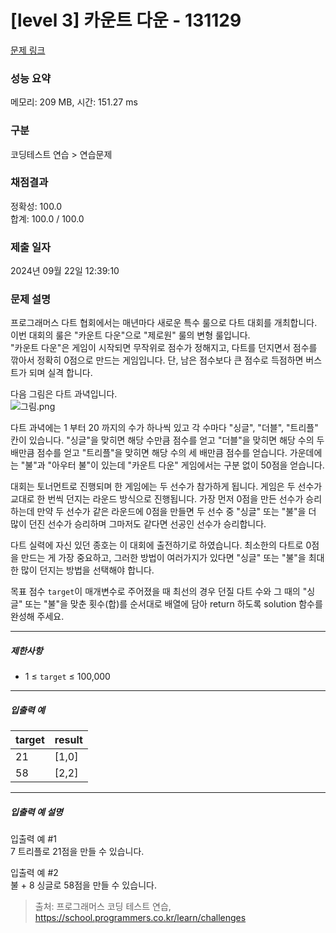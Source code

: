 # [level 3] 카운트 다운 - 131129 

[문제 링크](https://school.programmers.co.kr/learn/courses/30/lessons/131129) 

### 성능 요약

메모리: 209 MB, 시간: 151.27 ms

### 구분

코딩테스트 연습 > 연습문제

### 채점결과

정확성: 100.0<br/>합계: 100.0 / 100.0

### 제출 일자

2024년 09월 22일 12:39:10

### 문제 설명

<p>프로그래머스 다트 협회에서는 매년마다 새로운 특수 룰으로 다트 대회를 개최합니다. 이번 대회의 룰은 "카운트 다운"으로 "제로원" 룰의 변형 룰입니다.<br>
"카운트 다운"은 게임이 시작되면 무작위로 점수가 정해지고, 다트를 던지면서 점수를 깎아서 정확히 0점으로 만드는 게임입니다. 단, 남은 점수보다 큰 점수로 득점하면 버스트가 되며 실격 합니다.</p>

<p>다음 그림은 다트 과녁입니다.<br>
<img src="https://grepp-programmers.s3.ap-northeast-2.amazonaws.com/files/production/9b437169-c6fa-402e-8ca1-276a57aeb0b3/%EA%B7%B8%EB%A6%BC.png" title="" alt="그림.png"></p>

<p>다트 과녁에는 1 부터 20 까지의 수가 하나씩 있고 각 수마다 "싱글", "더블", "트리플" 칸이 있습니다. "싱글"을 맞히면 해당 수만큼 점수를 얻고 "더블"을 맞히면 해당 수의 두 배만큼 점수를 얻고 "트리플"을 맞히면 해당 수의 세 배만큼 점수를 얻습니다. 가운데에는 "불"과 "아우터 불"이 있는데 "카운트 다운" 게임에서는 구분 없이 50점을 얻습니다.</p>

<p>대회는 토너먼트로 진행되며 한 게임에는 두 선수가 참가하게 됩니다. 게임은 두 선수가 교대로 한 번씩 던지는 라운드 방식으로 진행됩니다. 가장 먼저 0점을 만든 선수가 승리하는데 만약 두 선수가 같은 라운드에 0점을 만들면 두 선수 중 "싱글" 또는 "불"을 더 많이 던진 선수가 승리하며 그마저도 같다면 선공인 선수가 승리합니다.</p>

<p>다트 실력에 자신 있던 종호는 이 대회에 출전하기로 하였습니다. 최소한의 다트로 0점을 만드는 게 가장 중요하고, 그러한 방법이 여러가지가 있다면 "싱글" 또는 "불"을 최대한 많이 던지는 방법을 선택해야 합니다.</p>

<p>목표 점수 <code>target</code>이 매개변수로 주어졌을 때 최선의 경우 던질 다트 수와 그 때의 "싱글" 또는 "불"을 맞춘 횟수(합)를 순서대로 배열에 담아 return 하도록 solution 함수를 완성해 주세요.</p>

<hr>

<h5>제한사항</h5>

<ul>
<li>1 ≤ <code>target</code> ≤ 100,000</li>
</ul>

<hr>

<h5>입출력 예</h5>
<table class="table">
        <thead><tr>
<th>target</th>
<th>result</th>
</tr>
</thead>
        <tbody><tr>
<td>21</td>
<td>[1,0]</td>
</tr>
<tr>
<td>58</td>
<td>[2,2]</td>
</tr>
</tbody>
      </table>
<hr>

<h5>입출력 예 설명</h5>

<p>입출력 예 #1<br>
7 트리플로 21점을 만들 수 있습니다.</p>

<p>입출력 예 #2<br>
불 + 8 싱글로 58점을 만들 수 있습니다.</p>


> 출처: 프로그래머스 코딩 테스트 연습, https://school.programmers.co.kr/learn/challenges